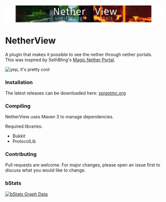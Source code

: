![NetherView](art/meltpoint-banner2.png)

# NetherView
A plugin that makes it possible to see the nether through nether portals.  
This was inspired by SethBling's [Magic Nether Portal](https://www.youtube.com/watch?v=xewQL6CkMWI).

![yep, it's pretty cool](art/nether-view-demo.gif)

### Installation
The latest releases can be downloaded here: [spigotmc.org](https://www.spigotmc.org/resources/nether-view.78885/)

### Compiling
NetherView uses Maven 3 to manage dependencies.

Required libraries:
- Bukkit
- ProtocolLib

### Contributing

Pull requests are welcome. For major changes, please open an issue first to discuss what you would like to change.

### bStats
[![bStats Graph Data](https://bstats.org/signatures/bukkit/NetherView.svg)](https://bstats.org/plugin/bukkit/NetherView/7571)
